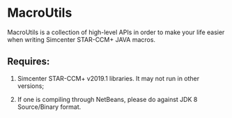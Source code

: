 # MacroUtils

MacroUtils is a collection of high-level APIs in order to make your life easier when writing Simcenter STAR-CCM+ JAVA macros.

## Requires:

1. Simcenter STAR-CCM+ v2019.1 libraries. It may not run in other versions;

1. If one is compiling through NetBeans, please do against JDK 8 Source/Binary format.
